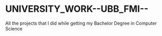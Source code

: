# UNIVERSITY_WORK--UBB_FMI--
All the projects that I did while getting my Bachelor Degree in Computer Science
